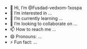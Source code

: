 - 👋 Hi, I’m @Fusdad-vedxom-1xospa
- 👀 I’m interested in ...
- 🌱 I’m currently learning ...
- 💞️ I’m looking to collaborate on ...
- 📫 How to reach me ...
- 😄 Pronouns: ...
- ⚡ Fun fact: ...

<!---
Fusdad-vedxom-1xospa/Fusdad-vedxom-1xospa is a ✨ special ✨ repository because its `README.md` (this file) appears on your GitHub profile.
You can click the Preview link to take a look at your changes.
--->
